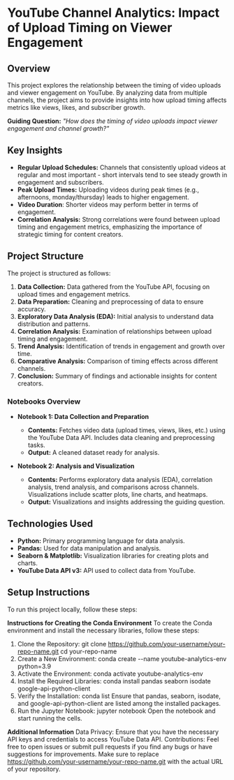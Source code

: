 # YouTube Channel Analytics: Impact of Upload Timing on Viewer Engagement

## Overview
This project explores the relationship between the timing of video uploads and viewer engagement on YouTube. By analyzing data from multiple channels, the project aims to provide insights into how upload timing affects metrics like views, likes, and subscriber growth.

**Guiding Question:** _"How does the timing of video uploads impact viewer engagement and channel growth?"_

## Key Insights
- **Regular Upload Schedules:** Channels that consistently upload videos at regular and most important - short intervals tend to see steady growth in engagement and subscribers.
- **Peak Upload Times:** Uploading videos during peak times (e.g., afternoons, monday/thursday) leads to higher engagement.
- **Video Duration**: Shorter videos may perform better in terms of engagement.
- **Correlation Analysis:** Strong correlations were found between upload timing and engagement metrics, emphasizing the importance of strategic timing for content creators.

## Project Structure
The project is structured as follows:
1. **Data Collection:** Data gathered from the YouTube API, focusing on upload times and engagement metrics.
2. **Data Preparation:** Cleaning and preprocessing of data to ensure accuracy.
3. **Exploratory Data Analysis (EDA):** Initial analysis to understand data distribution and patterns.
4. **Correlation Analysis:** Examination of relationships between upload timing and engagement.
5. **Trend Analysis:** Identification of trends in engagement and growth over time.
6. **Comparative Analysis:** Comparison of timing effects across different channels.
7. **Conclusion:** Summary of findings and actionable insights for content creators.

### Notebooks Overview
- **Notebook 1: Data Collection and Preparation**
  - **Contents:** Fetches video data (upload times, views, likes, etc.) using the YouTube Data API. Includes data cleaning and preprocessing tasks.
  - **Output:** A cleaned dataset ready for analysis.

- **Notebook 2: Analysis and Visualization**
  - **Contents:** Performs exploratory data analysis (EDA), correlation analysis, trend analysis, and comparisons across channels. Visualizations include scatter plots, line charts, and heatmaps.
  - **Output:** Visualizations and insights addressing the guiding question.

## Technologies Used
- **Python:** Primary programming language for data analysis.
- **Pandas:** Used for data manipulation and analysis.
- **Seaborn & Matplotlib:** Visualization libraries for creating plots and charts.
- **YouTube Data API v3:** API used to collect data from YouTube.

## Setup Instructions
To run this project locally, follow these steps:

**Instructions for Creating the Conda Environment**
To create the Conda environment and install the necessary libraries, follow these steps:

1. Clone the Repository:
   git clone https://github.com/your-username/your-repo-name.git
   cd your-repo-name
2. Create a New Environment:
   conda create --name youtube-analytics-env python=3.9
3. Activate the Environment:
   conda activate youtube-analytics-env
4. Install the Required Libraries:
   conda install pandas seaborn isodate google-api-python-client
5. Verify the Installation:
   conda list
   Ensure that pandas, seaborn, isodate, and google-api-python-client are listed among the installed packages.
6. Run the Jupyter Notebook:
   jupyter notebook
   Open the notebook and start running the cells.

**Additional Information**
Data Privacy: Ensure that you have the necessary API keys and credentials to access YouTube Data API.
Contributions: Feel free to open issues or submit pull requests if you find any bugs or have suggestions for improvements.
Make sure to replace https://github.com/your-username/your-repo-name.git with the actual URL of your repository.